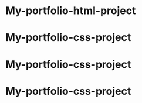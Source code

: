 # My-portfolio-html-project
# My-portfolio-css-project
# My-portfolio-css-project
# My-portfolio-css-project
